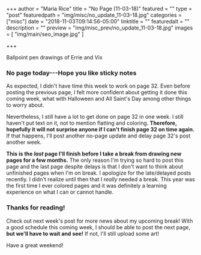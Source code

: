 +++
author = "Maria Rice"
title = "No Page (11-03-18)"
featured = ""
type = "post"
featuredpath = "img/misc/no_update_11-03-18.jpg"
categories = ["misc"]
date = "2018-11-03T09:14:56-05:00"
linktitle = ""
featuredalt = ""
description = ""
preview = "img/misc_prev/no_update_11-03-18.jpg"
images = [ "img/main/seo_image.jpg" ]

+++

Ballpoint pen drawings of Errie and Vix

### No page today---Hope you like sticky notes

As expected, I didn't have time this week to work on page 32. Even before
posting the previous page, I felt more confident about getting it done this
coming week, what with Halloween and All Saint's Day among other things to
worry about.

Nevertheless, I still have a lot to get done on page 32 in one week. I still
haven't put text on it, not to mention flatting and coloring. **Therefore,
hopefully it will not surprise anyone if I can't finish page 32 on time again.**
If that happens, I'll post another no-page update and delay page 32's post
another week.

**This is the _last_ page I'll finish before I take a break from drawing new pages
for a few months.** The only reason I'm trying so hard to post this page and the last
page despite delays is that I don't want to think about unfinished pages when I'm
on break. I apologize for the late/delayed posts recently. I didn't realize until
then that I _really_ needed a break. This year was the first time I ever colored
pages and it was definitely a learning experience on what I can or cannot handle.

### Thanks for reading!

Check out next week's post for more news about my upcoming break! With a good
schedule this coming week, I should be able to post the next page, **but
we'll have to wait and see!** If not, I'll still upload some art!

Have a great weekend!
